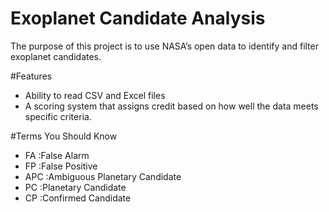 # Exoplanet Candidate Analysis  

The purpose of this project is to use NASA’s open data to identify and filter exoplanet candidates.  

#Features  
- Ability to read CSV and Excel files  
- A scoring system that assigns credit based on how well the data meets specific criteria.

#Terms You Should Know  
- FA :False Alarm
- FP :False Positive
- APC :Ambiguous Planetary Candidate
- PC :Planetary Candidate
- CP :Confirmed Candidate
